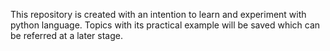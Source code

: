 This repository is created with an intention to learn and experiment with python language.
Topics with its practical example will be saved which can be referred at a later stage.
